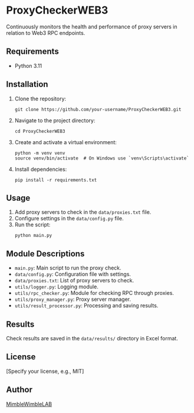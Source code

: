 # ProxyCheckerWEB3
Continuously monitors the health and performance of proxy servers in relation to Web3 RPC endpoints.

## Requirements

- Python 3.11

## Installation

1. Clone the repository:
   ```
   git clone https://github.com/your-username/ProxyCheckerWEB3.git
   ```

2. Navigate to the project directory:
   ```
   cd ProxyCheckerWEB3
   ```

3. Create and activate a virtual environment:
   ```
   python -m venv venv
   source venv/bin/activate  # On Windows use `venv\Scripts\activate`
   ```

4. Install dependencies:
   ```
   pip install -r requirements.txt
   ```

## Usage

1. Add proxy servers to check in the `data/proxies.txt` file.
2. Configure settings in the `data/config.py` file.
3. Run the script:
   ```
   python main.py
   ```

## Module Descriptions

- `main.py`: Main script to run the proxy check.
- `data/config.py`: Configuration file with settings.
- `data/proxies.txt`: List of proxy servers to check.
- `utils/logger.py`: Logging module.
- `utils/rpc_checker.py`: Module for checking RPC through proxies.
- `utils/proxy_manager.py`: Proxy server manager.
- `utils/result_processor.py`: Processing and saving results.

## Results

Check results are saved in the `data/results/` directory in Excel format.

## License

[Specify your license, e.g., MIT]

## Author

[MimbleWimbleLAB](https://t.me/MimbleWimbleLAB)